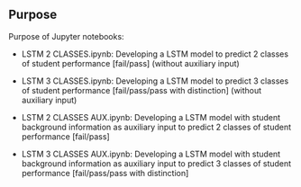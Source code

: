 ## Purpose

Purpose of Jupyter notebooks:

- LSTM 2 CLASSES.ipynb: Developing a LSTM model to predict 2 classes of student performance [fail/pass] (without auxiliary input)

- LSTM 3 CLASSES.ipynb: Developing a LSTM model to predict 3 classes of student performance [fail/pass/pass with distinction] (without auxiliary input)

- LSTM 2 CLASSES AUX.ipynb: Developing a LSTM model with student background information as auxiliary input to predict 2 classes of student performance [fail/pass]

- LSTM 3 CLASSES AUX.ipynb: Developing a LSTM model with student background information as auxiliary input to predict 3 classes of student performance [fail/pass/pass with distinction] 

